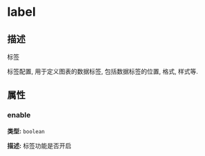 # label
## 描述
标签

标签配置, 用于定义图表的数据标签, 包括数据标签的位置, 格式, 样式等.


## 属性

### enable

**类型:** `boolean`

**描述:**
标签功能是否开启